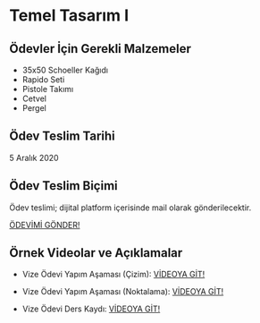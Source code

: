 # Temel Tasarım I

## Ödevler İçin Gerekli Malzemeler
- 35x50 Schoeller Kağıdı
- Rapido Seti
- Pistole Takımı
- Cetvel
- Pergel

## Ödev Teslim Tarihi
5 Aralık 2020

## Ödev Teslim Biçimi
Ödev teslimi; dijital platform içerisinde mail olarak gönderilecektir.

[ÖDEVİMİ GÖNDER!](mailto:temeltasarimikibinyirmi@gmail.com)

## Örnek Videolar ve Açıklamalar
- Vize Ödevi Yapım Aşaması (Çizim): [VİDEOYA GİT!](https://youtu.be/Z3Li245P93o)

- Vize Ödevi Yapım Aşaması (Noktalama): [VİDEOYA GİT!](https://youtu.be/dzfsC8U41bk)

- Vize Ödevi Ders Kaydı: [VİDEOYA GİT!](https://www.youtube.com/watch?v=h-jjb3IKZzI&feature=youtu.be)